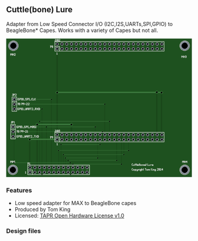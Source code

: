 ## Cuttle(bone) Lure

Adapter from Low Speed Connector I/O (I2C,I2S,UARTs,SPI,GPIO) to BeagleBone* Capes. Works with a variety of Capes but not all.

![Cuttle(bone) Lure](pages/cuttlebone-lure/675px-Cuttle_lure.png)

### Features

- Low speed adapter for MAX to BeagleBone capes
- Produced by Tom King
- Licensed: [TAPR Open Hardware License v1.0](https://www.tapr.org/ohl.html)

### Design files
